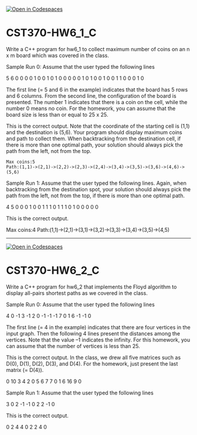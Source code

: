 [![Open in Codespaces](https://classroom.github.com/assets/launch-codespace-2972f46106e565e64193e422d61a12cf1da4916b45550586e14ef0a7c637dd04.svg)](https://classroom.github.com/open-in-codespaces?assignment_repo_id=16523990)
# CST370-HW6_1_C

Write a C++ program for hw6_1 to collect maximum number of coins on an n x m board which was covered in the class.

Sample Run 0: Assume that the user typed the following lines

5 6
0 0 0 0 1 0
0 1 0 1 0 0
0 0 0 1 0 1
0 0 1 0 0 1
1 0 0 0 1 0

The first line (= 5 and 6 in the example) indicates that the board has 5 rows and 6 columns. From the second line, the configuration of the board is presented. The number 1 indicates that there is a coin on the cell, while the number 0 means no coin. For the homework, you can assume that the board size is less than or equal to 25 x 25.

This is the correct output. Note that the coordinate of the starting cell is (1,1) and the destination is (5,6). Your program should display maximum coins and path to collect them. When backtracking from the destination cell, if there is more than one optimal path, your solution should always pick the path from the left, not from the top. 

    Max coins:5
    Path:(1,1)->(2,1)->(2,2)->(2,3)->(2,4)->(3,4)->(3,5)->(3,6)->(4,6)->(5,6)


Sample Run 1: Assume that the user typed the following lines. Again, when backtracking from the destination spot, your solution should always pick the path from the left, not from the top, if there is more than one optimal path.

4 5
0 0 0 1 0
0 1 1 1 0
1 1 1 0 1
0 0 0 0 0

This is the correct output. 

Max coins:4
Path:(1,1)->(2,1)->(3,1)->(3,2)->(3,3)->(3,4)->(3,5)->(4,5)

------------------------------------------------------------------------------------------------------------------------------------------------------------------

[![Open in Codespaces](https://classroom.github.com/assets/launch-codespace-2972f46106e565e64193e422d61a12cf1da4916b45550586e14ef0a7c637dd04.svg)](https://classroom.github.com/open-in-codespaces?assignment_repo_id=16536539)
# CST370-HW6_2_C

Write a C++ program for hw6_2 that implements the Floyd algorithm to display all-pairs shortest paths as we covered in the class. 

Sample Run 0: Assume that the user typed the following lines

4
0 -1 3 -1
2 0 -1 -1
-1 7 0 1
6 -1 -1 0

The first line (= 4 in the example) indicates that there are four vertices in the input graph. Then the following 4 lines present the distances among the vertices. Note that the value –1 indicates the infinity. For this homework, you can assume that the number of vertices is less than 25.

This is the correct output. In the class, we drew all five matrices such as D(0), D(1), D(2), D(3), and D(4). For the homework, just present the last matrix (= D(4)).

0 10 3 4
2 0 5 6
7 7 0 1
6 16 9 0

Sample Run 1: Assume that the user typed the following lines

3
0 2 -1
-1 0 2
2 -1 0

This is the correct output.

0 2 4
4 0 2
2 4 0
